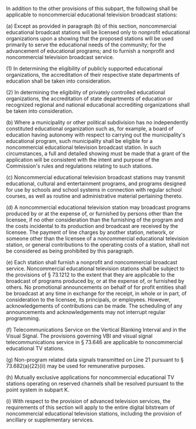 In addition to the other provisions of this subpart, the following shall be applicable to noncommercial educational television broadcast stations:

(a) Except as provided in paragraph (b) of this section, noncommercial educational broadcast stations will be licensed only to nonprofit educational organizations upon a showing that the proposed stations will be used primarily to serve the educational needs of the community; for the advancement of educational programs; and to furnish a nonprofit and noncommercial television broadcast service.

(1) In determining the eligibility of publicly supported educational organizations, the accreditation of their respective state departments of education shall be taken into consideration.

(2) In determining the eligibility of privately controlled educational organizations, the accreditation of state departments of education or recognized regional and national educational accrediting organizations shall be taken into consideration.

(b) Where a municipality or other political subdivision has no independently constituted educational organization such as, for example, a board of education having autonomy with respect to carrying out the municipality's educational program, such municipality shall be eligible for a noncommercial educational television broadcast station. In such circumstances, a full and detailed showing must be made that a grant of the application will be consistent with the intent and purpose of the Commission's rules and regulations relating to such stations.

(c) Noncommercial educational television broadcast stations may transmit educational, cultural and entertainment programs, and programs designed for use by schools and school systems in connection with regular school courses, as well as routine and administrative material pertaining thereto.
              

(d) A noncommercial educational television station may broadcast programs produced by or at the expense of, or furnished by persons other than the licensee, if no other consideration than the furnishing of the program and the costs incidental to its production and broadcast are received by the licensee. The payment of line charges by another station, network, or someone other than the licensee of a noncommercial educational television station, or general contributions to the operating costs of a station, shall not be considered as being prohibited by this paragraph.

(e) Each station shall furnish a nonprofit and noncommercial broadcast service. Noncommercial educational television stations shall be subject to the provisions of § 73.1212 to the extent that they are applicable to the broadcast of programs produced by, or at the expense of, or furnished by others. No promotional announcements on behalf of for profit entities shall be broadcast at any time in exchange for the receipt, in whole or in part, of consideration to the licensee, its principals, or employees. However, acknowledgements of contributions can be made. The scheduling of any announcements and acknowledgements may not interrupt regular programming.
                
              

(f) Telecommunications Service on the Vertical Blanking Interval and in the Visual Signal. The provisions governing VBI and visual signal telecommunications service in § 73.646 are applicable to noncommercial educational TV stations.

(g) Non-program related data signals transmitted on Line 21 pursuant to § 73.682(a)(22)(ii) may be used for remunerative purposes.

(h) Mutually exclusive applications for noncommercial educational TV stations operating on reserved channels shall be resolved pursuant to the point system in subpart K.

(i) With respect to the provision of advanced television services, the requirements of this section will apply to the entire digital bitstream of noncommercial educational television stations, including the provision of ancillary or supplementary services.

